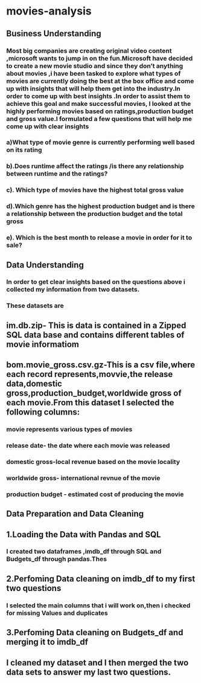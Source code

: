 # movies-analysis
## Business Understanding
### Most big companies are creating original video content ,microsoft wants to jump in on the fun.Microsoft have decided to create a new movie studio and since they don’t anything about movies ,i have been tasked to explore what types of movies are currently doing the best at the box office and come up with insights that will help them get into the industry.In order to come up with best insights .In order to assist them to achieve this goal and make successful movies, I looked at the highly performing movies  based on ratings,production budget and  gross value.I formulated a few questions that will help me come up with clear insights
 ### a)What type of movie genre is currently performing well based on its rating
### b).Does runtime affect the ratings /is there any relationship between runtime and the ratings?
### c). Which type of movies have the highest total gross value
 ### d).Which genre has the highest production budget and is there a relationship between the production budget and the total gross
### e). Which is the best month to release  a movie in order for it to sale?

## Data Understanding
### In order to get clear insights based on the questions above i collected  my information from two datasets.
### These datasets are
  ## im.db.zip- This is data  is  contained in a Zipped SQL data base and contains different tables of movie informatiom
  ## bom.movie_gross.csv.gz-This is a csv file,where each record represents,movvie,the release data,domestic gross,production_budget,worldwide gross of each movie.From this dataset I selected the following columns:
### movie  represents various types of movies
### release date- the date where each movie was  released
### domestic gross-local revenue based on the movie locality
### worldwide gross- international revnue  of the movie
### production budget - estimated cost of producing the movie

## Data Preparation and Data Cleaning
## 1.Loading the Data with Pandas and SQL
### I created two dataframes ,imdb_df through SQL and Budgets_df through pandas.Thes
## 2.Perfoming Data cleaning  on imdb_df to my first two questions
### I selected the main columns that i will work on,then  i checked for missing Values and duplicates
## 3.Perfoming Data cleaning on   Budgets_df and merging it to imdb_df
## I cleaned my dataset and I then merged the two data sets to answer my last two questions.

